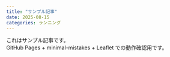 ```yaml
---
title: "サンプル記事"
date: 2025-08-15
categories: ランニング
---
```


これはサンプル記事です。  
GitHub Pages + minimal-mistakes + Leaflet での動作確認用です。
